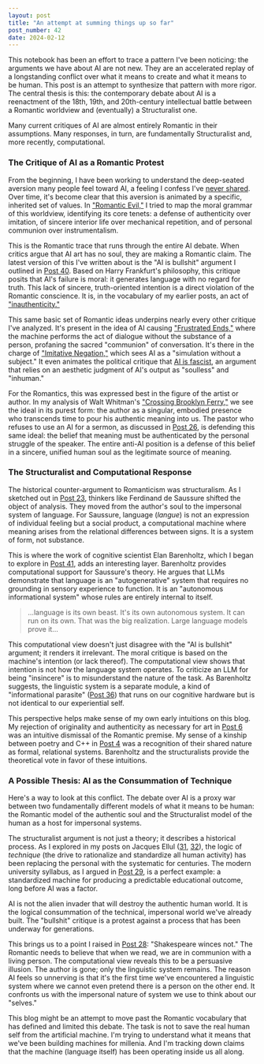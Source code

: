 ```yaml
---
layout: post
title: "An attempt at summing things up so far"
post_number: 42
date: 2024-02-12
---
```


This notebook has been an effort to trace a pattern I've been noticing: the arguments we have about AI are not new. They are an accelerated replay of a longstanding conflict over what it means to create and what it means to be human. This post is an attempt to synthesize that pattern with more rigor. The central thesis is this: the contemporary debate about AI is a reenactment of the 18th, 19th, and 20th-century intellectual battle between a Romantic worldview and (eventually) a Structuralist one.

Many current critiques of AI are almost entirely Romantic in their assumptions. Many responses, in turn, are fundamentally Structuralist and, more recently, computational.

### The Critique of AI as a Romantic Protest
From the beginning, I have been working to understand the deep-seated aversion many people feel toward AI, a feeling I confess I've [never shared](/post-4). Over time, it's become clear that this aversion is animated by a specific, inherited set of values. In ["Romantic Evil,"](/post-9) I tried to map the moral grammar of this worldview, identifying its core tenets: a defense of authenticity over imitation, of sincere interior life over mechanical repetition, and of personal communion over instrumentalism.

This is the Romantic trace that runs through the entire AI debate. When critics argue that AI art has no soul, they are making a Romantic claim. The latest version of this I've written about is the "AI is bullshit" argument I outlined in [Post 40](/post-40). Based on Harry Frankfurt's philosophy, this critique posits that AI's failure is moral: it generates language with no regard for truth. This lack of sincere, truth-oriented intention is a direct violation of the Romantic conscience. It is, in the vocabulary of my earlier posts, an act of ["inauthenticity."](/post-9)

This same basic set of Romantic ideas underpins nearly every other critique I've analyzed. It's present in the idea of AI causing ["Frustrated Ends,"](/post-11) where the machine performs the act of dialogue without the substance of a person, profaning the sacred "communion" of conversation. It's there in the charge of ["Imitative Negation,"](/post-12) which sees AI as a "simulation without a subject." It even animates the political critique that [AI is fascist](/post-20), an argument that relies on an aesthetic judgment of AI's output as "soulless" and "inhuman."

For the Romantics, this was expressed best in the figure of the artist or author. In my analysis of Walt Whitman's ["Crossing Brooklyn Ferry,"](/post-25) we see the ideal in its purest form: the author as a singular, embodied presence who transcends time to pour his authentic meaning into us. The pastor who refuses to use an AI for a sermon, as discussed in [Post 26](/post-26), is defending this same ideal: the belief that meaning must be authenticated by the personal struggle of the speaker. The entire anti-AI position is a defense of this belief in a sincere, unified human soul as the legitimate source of meaning.

### The Structuralist and Computational Response
The historical counter-argument to Romanticism was structuralism. As I sketched out in [Post 23](/post-23), thinkers like Ferdinand de Saussure shifted the object of analysis. They moved from the author's soul to the impersonal system of language. For Saussure, language (*langue*) is not an expression of individual feeling but a social product, a computational machine where meaning arises from the relational differences between signs. It is a system of form, not substance.

This is where the work of cognitive scientist Elan Barenholtz, which I began to explore in [Post 41](/post-41), adds an interesting layer. Barenholtz provides computational support for Saussure's theory. He argues that LLMs demonstrate that language is an "autogenerative" system that requires no grounding in sensory experience to function. It is an "autonomous informational system" whose rules are entirely internal to itself.

> ...language is its own beast. It's its own autonomous system. It can run on its own. That was the big realization. Large language models prove it...

This computational view doesn't just disagree with the "AI is bullshit" argument; it renders it irrelevant. The moral critique is based on the machine's intention (or lack thereof). The computational view shows that intention is not how the language system operates. To criticize an LLM for being "insincere" is to misunderstand the nature of the task. As Barenholtz suggests, the linguistic system is a separate module, a kind of "informational parasite" ([Post 36](/post-36)) that runs on our cognitive hardware but is not identical to our experiential self.

This perspective helps make sense of my own early intuitions on this blog. My rejection of originality and authenticity as necessary for art in [Post 6](/post-6) was an intuitive dismissal of the Romantic premise. My sense of a kinship between poetry and C++ in [Post 4](/post-4) was a recognition of their shared nature as formal, relational systems. Barenholtz and the structuralists provide the theoretical vote in favor of these intuitions.

### A Possible Thesis: AI as the Consummation of Technique
Here's a way to look at this conflict. The debate over AI is a proxy war between two fundamentally different models of what it means to be human: the Romantic model of the authentic soul and the Structuralist model of the human as a host for impersonal systems.

The structuralist argument is not just a theory; it describes a historical process. As I explored in my posts on Jacques Ellul ([31](/post-31), [32](/post-32)), the logic of *technique* (the drive to rationalize and standardize all human activity) has been replacing the personal with the systematic for centuries. The modern university syllabus, as I argued in [Post 29](/post-29), is a perfect example: a standardized machine for producing a predictable educational outcome, long before AI was a factor.

AI is not the alien invader that will destroy the authentic human world. It is the logical consummation of the technical, impersonal world we've already built. The "bullshit" critique is a protest against a process that has been underway for generations.

This brings us to a point I raised in [Post 28](/post-28): "Shakespeare winces not." The Romantic needs to believe that when we read, we are in communion with a living person. The computational view reveals this to be a persuasive illusion. The author is gone; only the linguistic system remains. The reason AI feels so unnerving is that it's the first time we've encountered a linguistic system where we cannot even pretend there is a person on the other end. It confronts us with the impersonal nature of system we use to think about our "selves."

This blog might be an attempt to move past the Romantic vocabulary that has defined and limited this debate. The task is not to save the real human self from the artificial machine. I'm trying to understand what it means that we've been building machines for millenia. And I'm tracking down claims that the machine (language itself) has been operating inside us all along.